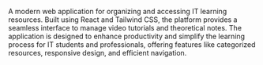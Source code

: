 A modern web application for organizing and accessing IT learning resources. Built using React and Tailwind CSS, the platform provides a seamless interface to manage video tutorials and theoretical notes. The application is designed to enhance productivity and simplify the learning process for IT students and professionals, offering features like categorized resources, responsive design, and efficient navigation.
